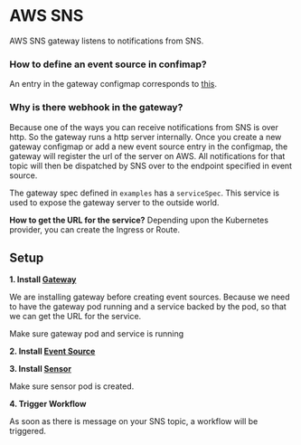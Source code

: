 # AWS SNS

AWS SNS gateway listens to notifications from SNS.

### How to define an event source in confimap?
An entry in the gateway configmap corresponds to [this](https://github.com/argoproj/argo-events/blob/a913dafbf000eb05401ef2c847b29152af82977f/gateways/community/aws-sns/config.go#L70-L75).

### Why is there webhook in the gateway?
Because one of the ways you can receive notifications from SNS is over http. So the gateway runs a http server internally.
Once you create a new gateway configmap or add a new event source entry in the configmap, the gateway will register the url of the server on AWS.
All notifications for that topic will then be dispatched by SNS over to the endpoint specified in event source.

The gateway spec defined in `examples` has a `serviceSpec`. This service is used to expose the gateway server to the outside world.

**How to get the URL for the service?**
Depending upon the Kubernetes provider, you can create the Ingress or Route. 

## Setup

**1. Install [Gateway](../../examples/gateways/aws-sns.yaml)**

We are installing gateway before creating event sources. Because we need to have the gateway pod running and a service backed by the pod, so 
that we can get the URL for the service. 

Make sure gateway pod and service is running

**2. Install [Event Source](../../examples/event-sources/aws-sns.yaml)**

**3. Install [Sensor](../../examples/sensors/aws-sns.yaml)**

Make sure sensor pod is created.

**4. Trigger Workflow**

As soon as there is message on your SNS topic, a workflow will be triggered.
 